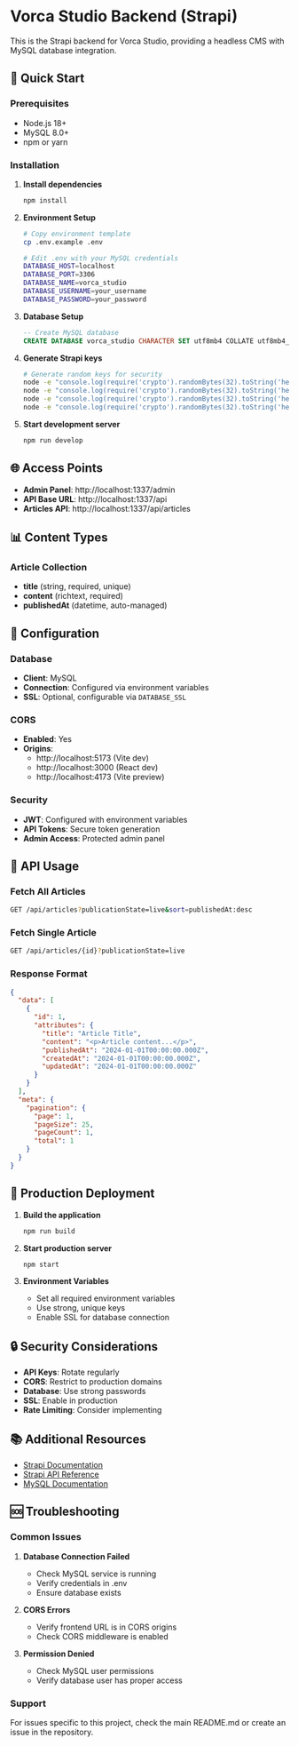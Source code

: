 # Vorca Studio Backend (Strapi)

This is the Strapi backend for Vorca Studio, providing a headless CMS with MySQL database integration.

## 🚀 Quick Start

### Prerequisites
- Node.js 18+ 
- MySQL 8.0+
- npm or yarn

### Installation

1. **Install dependencies**
   ```bash
   npm install
   ```

2. **Environment Setup**
   ```bash
   # Copy environment template
   cp .env.example .env
   
   # Edit .env with your MySQL credentials
   DATABASE_HOST=localhost
   DATABASE_PORT=3306
   DATABASE_NAME=vorca_studio
   DATABASE_USERNAME=your_username
   DATABASE_PASSWORD=your_password
   ```

3. **Database Setup**
   ```sql
   -- Create MySQL database
   CREATE DATABASE vorca_studio CHARACTER SET utf8mb4 COLLATE utf8mb4_unicode_ci;
   ```

4. **Generate Strapi keys**
   ```bash
   # Generate random keys for security
   node -e "console.log(require('crypto').randomBytes(32).toString('hex'))"
   node -e "console.log(require('crypto').randomBytes(32).toString('hex'))"
   node -e "console.log(require('crypto').randomBytes(32).toString('hex'))"
   node -e "console.log(require('crypto').randomBytes(32).toString('hex'))"
   ```

5. **Start development server**
   ```bash
   npm run develop
   ```

## 🌐 Access Points

- **Admin Panel**: http://localhost:1337/admin
- **API Base URL**: http://localhost:1337/api
- **Articles API**: http://localhost:1337/api/articles

## 📊 Content Types

### Article Collection
- **title** (string, required, unique)
- **content** (richtext, required)
- **publishedAt** (datetime, auto-managed)

## 🔧 Configuration

### Database
- **Client**: MySQL
- **Connection**: Configured via environment variables
- **SSL**: Optional, configurable via `DATABASE_SSL`

### CORS
- **Enabled**: Yes
- **Origins**: 
  - http://localhost:5173 (Vite dev)
  - http://localhost:3000 (React dev)
  - http://localhost:4173 (Vite preview)

### Security
- **JWT**: Configured with environment variables
- **API Tokens**: Secure token generation
- **Admin Access**: Protected admin panel

## 📝 API Usage

### Fetch All Articles
```bash
GET /api/articles?publicationState=live&sort=publishedAt:desc
```

### Fetch Single Article
```bash
GET /api/articles/{id}?publicationState=live
```

### Response Format
```json
{
  "data": [
    {
      "id": 1,
      "attributes": {
        "title": "Article Title",
        "content": "<p>Article content...</p>",
        "publishedAt": "2024-01-01T00:00:00.000Z",
        "createdAt": "2024-01-01T00:00:00.000Z",
        "updatedAt": "2024-01-01T00:00:00.000Z"
      }
    }
  ],
  "meta": {
    "pagination": {
      "page": 1,
      "pageSize": 25,
      "pageCount": 1,
      "total": 1
    }
  }
}
```

## 🚀 Production Deployment

1. **Build the application**
   ```bash
   npm run build
   ```

2. **Start production server**
   ```bash
   npm start
   ```

3. **Environment Variables**
   - Set all required environment variables
   - Use strong, unique keys
   - Enable SSL for database connection

## 🔒 Security Considerations

- **API Keys**: Rotate regularly
- **CORS**: Restrict to production domains
- **Database**: Use strong passwords
- **SSL**: Enable in production
- **Rate Limiting**: Consider implementing

## 📚 Additional Resources

- [Strapi Documentation](https://docs.strapi.io/)
- [Strapi API Reference](https://docs.strapi.io/dev-docs/api)
- [MySQL Documentation](https://dev.mysql.com/doc/)

## 🆘 Troubleshooting

### Common Issues

1. **Database Connection Failed**
   - Check MySQL service is running
   - Verify credentials in .env
   - Ensure database exists

2. **CORS Errors**
   - Verify frontend URL is in CORS origins
   - Check CORS middleware is enabled

3. **Permission Denied**
   - Check MySQL user permissions
   - Verify database user has proper access

### Support
For issues specific to this project, check the main README.md or create an issue in the repository.


